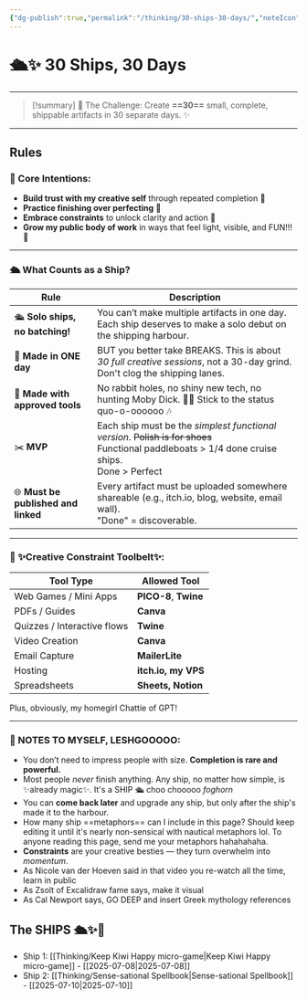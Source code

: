 ```yaml
---
{"dg-publish":true,"permalink":"/thinking/30-ships-30-days/","noteIcon":"","created":"2025-07-08T10:36","updated":"2025-07-10T17:36"}
---
```


# 🛳️✨ 30 Ships, 30 Days

---

> [!summary] 🧾 The Challenge:
>  Create **==30==** small, complete, shippable artifacts in 30 separate days. ✨

---

## Rules 
### 🧠 Core Intentions:

- **Build trust with my creative self** through repeated completion 🧩
- **Practice finishing over perfecting** 💅
- **Embrace constraints** to unlock clarity and action 🎯
- **Grow my public body of work** in ways that feel light, visible, and FUN!!! 🌈

---

### 🛳️ What Counts as a Ship?

| Rule                                | Description                                                                                                                                         |
| ----------------------------------- | --------------------------------------------------------------------------------------------------------------------------------------------------- |
| 🛳️ **Solo ships, no batching!**    | You can’t make multiple artifacts in one day. <br>Each ship deserves to make a solo debut on the shipping harbour.                                  |
| 📆 **Made in ONE day**              | BUT you better take BREAKS. This is about _30 full creative sessions_, not a 30-day grind. Don't clog the shipping lanes.                           |
| 🧩 **Made with approved tools**     | No rabbit holes, no shiny new tech, no hunting Moby Dick. 🙅‍♀️ Stick to the status quo-o-oooooo 🎶                                                 |
| ✂️ **MVP**                          | Each ship must be the _simplest functional version_. ~~Polish is for shoes~~ <br>Functional paddleboats > 1/4 done cruise ships. <br>Done > Perfect |
| 🌐 **Must be published and linked** | Every artifact must be uploaded somewhere shareable (e.g., itch.io, blog, website, email wall). <br>"Done" = discoverable.                          |

---

### 🧰 ✨Creative Constraint Toolbelt✨:

| Tool Type                   | Allowed Tool          |
| --------------------------- | --------------------- |
| Web Games / Mini Apps       | **PICO-8**, **Twine** |
| PDFs / Guides               | **Canva**             |
| Quizzes / Interactive flows | **Twine**             |
| Video Creation              | **Canva**             |
| Email Capture               | **MailerLite**        |
| Hosting                     | **itch.io, my VPS**   |
| Spreadsheets                | **Sheets, Notion**    |
Plus, obviously, my homegirl Chattie of GPT!

---

### 💭 NOTES TO MYSELF, LESHGOOOOO:

- You don’t need to impress people with size. **Completion is rare and powerful.**
- Most people _never_ finish anything. Any ship, no matter how simple, is ✨already magic✨. It's a SHIP 🛳️ choo chooooo *foghorn*
- You can **come back later** and upgrade any ship, but only after the ship's made it to the harbour. 
- How many ship ==metaphors== can I include in this page? Should keep editing it until it's nearly non-sensical with nautical metaphors lol. To anyone reading this page, send me your metaphors hahahahaha.
- **Constraints** are your creative besties — they turn overwhelm into _momentum_.
- As Nicole van der Hoeven said in that video you re-watch all the time, learn in public 
- As Zsolt of Excalidraw fame says, make it visual 
- As Cal Newport says, GO DEEP and insert Greek mythology references

## The SHIPS 🛳️✨💖

- Ship 1: [[Thinking/Keep Kiwi Happy micro-game\|Keep Kiwi Happy micro-game]] - [[2025-07-08\|2025-07-08]]
- Ship 2: [[Thinking/Sense-sational Spellbook\|Sense-sational Spellbook]] - [[2025-07-10\|2025-07-10]]
